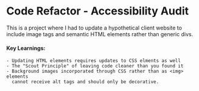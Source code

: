# Code Refactor - Accessibility Audit

This is a project where I had to update a hypothetical client website 
to include image tags and semantic HTML elements rather than generic
divs. 

#### Key Learnings:
    - Updating HTML elements requires updates to CSS elments as well
    - The "Scout Principle" of leaving code cleaner than you found it
    - Background images incorporated through CSS rather than as <img> elements
      cannot receive alt tags and should only be decorative.
